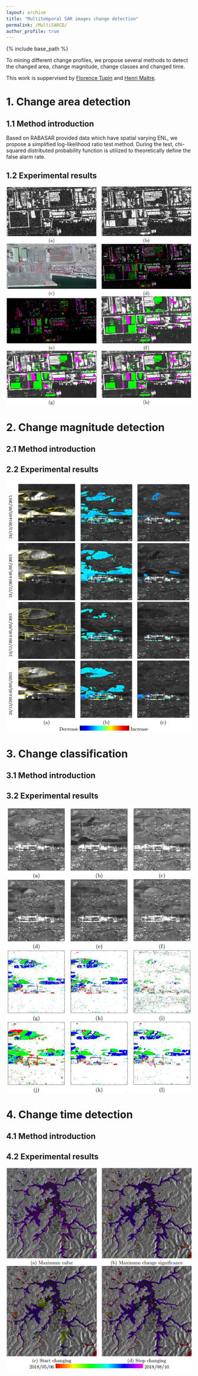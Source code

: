 ```yaml
---
layout: archive
title: "Multitemporal SAR images change detection"
permalink: /MultiSARCD/
author_profile: true
---
```



{% include base_path %}

To mining different change profiles, we propose several methods to detect the changed area, change magnitude, change classes and changed time. 

This work is suppervised by [Florence Tupin](https://perso.telecom-paristech.fr/tupin/) and [Henri Maître](https://perso.telecom-paristech.fr/maitre/).

# 1. Change area detection

## 1.1 Method introduction

Based on RABASAR provided data which have spatial varying ENL, we propose a simplified log-likelihood ratio test method. During the test, chi-squared distributed probability function is utilized to theoretically define the false alarm rate. 

## 1.2 Experimental results
![changeAreaDetection](/images/changeAreaDetection.png)



# 2. Change magnitude detection

## 2.1 Method introduction

## 2.2 Experimental results

![changeMagnitudeDetection](/images/changeMagnitudeDetection.png)



# 3. Change classification

## 3.1 Method introduction

## 3.2 Experimental results

![changeClassification](/images/changeClassification.png)


# 4. Change time detection

## 4.1 Method introduction

## 4.2 Experimental results

![changeTimeDetection](/images/changeTimeDetection.png)






